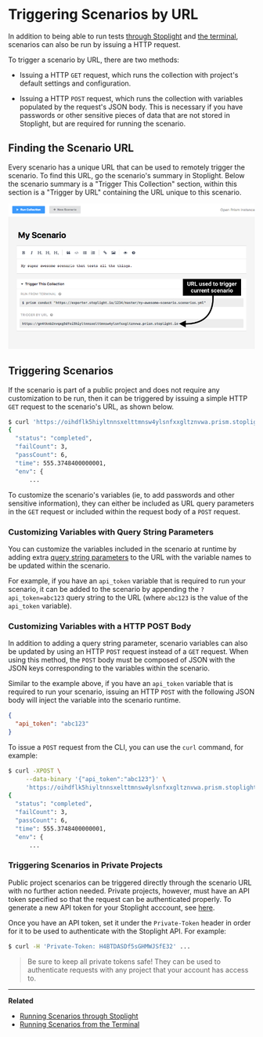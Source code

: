 # Triggering Scenarios by URL

In addition to being able to run tests [through Stoplight](./run-test-stoplight.md) and [the terminal](./run-test-terminal.md),
scenarios can also be run by issuing a HTTP request.

To trigger a scenario by URL, there are two methods:

* Issuing a HTTP `GET` request, which runs the collection with project's default
  settings and configuration.

* Issuing a HTTP `POST` request, which runs the collection with variables
  populated by the request's JSON body. This is necessary if you have passwords
  or other sensitive pieces of data that are not stored in Stoplight, but are
  required for running the scenario.

## Finding the Scenario URL

Every scenario has a unique URL that can be used to remotely trigger the
scenario. To find this URL, go the scenario's summary in Stoplight. Below the
scenario summary is a "Trigger This Collection" section, within this section is
a "Trigger by URL" containing the URL unique to this scenario.

![](../../assets/images/run-test-url.png)

## Triggering Scenarios

If the scenario is part of a public project and does not require any
customization to be run, then it can be triggered by issuing a simple HTTP `GET`
request to the scenario's URL, as shown below.

```bash
$ curl 'https://oihdflk5hiyltnnsxelttmnsw4ylsnfxxgltznvwa.prism.stoplight.io/'
{
  "status": "completed",
  "failCount": 3,
  "passCount": 6,
  "time": 555.3748400000001,
  "env": {
      ...
```

To customize the scenario's variables (ie, to add passwords and other sensitive
information), they can either be included as URL query parameters in the `GET`
request or included within the request body of a `POST` request.

### Customizing Variables with Query String Parameters

You can customize the variables included in the scenario at runtime by adding
extra [query string parameters](https://en.wikipedia.org/wiki/Query_string) to
the URL with the variable names to be updated within the scenario.

For example, if you have an `api_token` variable that is required to run your
scenario, it can be added to the scenario by appending the `?api_token=abc123`
query string to the URL (where `abc123` is the value of the `api_token`
variable).

### Customizing Variables with a HTTP POST Body

In addition to adding a query string parameter, scenario variables can also be
updated by using an HTTP `POST` request instead of a `GET` request. When using
this method, the `POST` body must be composed of JSON with the JSON keys
corresponding to the variables within the scenario.

Similar to the example above, if you have an `api_token` variable that is
required to run your scenario, issuing an HTTP `POST` with the following JSON
body will inject the variable into the scenario runtime.

```json
{
  "api_token": "abc123"
}
```

To issue a `POST` request from the CLI, you can use the `curl` command, for
example:

```bash
$ curl -XPOST \
     --data-binary '{"api_token":"abc123"}' \
     'https://oihdflk5hiyltnnsxelttmnsw4ylsnfxxgltznvwa.prism.stoplight.io/'
{
  "status": "completed",
  "failCount": 3,
  "passCount": 6,
  "time": 555.3748400000001,
  "env": {
      ...
```

### Triggering Scenarios in Private Projects

Public project scenarios can be triggered directly through the scenario URL with
no further action needed. Private projects, however, must have an API token
specified so that the request can be authenticated properly. To generate a new
API token for your Stoplight acccount, see
[here](https://next.stoplight.io/profile/access-tokens).

Once you have an API token, set it under the `Private-Token` header in order for
it to be used to authenticate with the Stoplight API. For example:

```bash
$ curl -H 'Private-Token: H4BTDASDf5sGHMWJSfE32' ...
```

<!-- theme: warning -->

> Be sure to keep all private tokens safe! They can be used to authenticate
> requests with any project that your account has access to.

---

**Related**

* [Running Scenarios through Stoplight](./run-test-stoplight.md)
* [Running Scenarios from the Terminal](./run-test-terminal.md)
